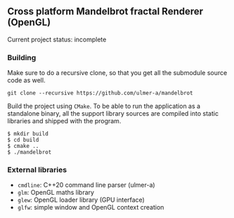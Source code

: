 ## Cross platform Mandelbrot fractal Renderer (OpenGL)

Current project status: incomplete

### Building

Make sure to do a recursive clone, so that you get all the submodule
source code as well.

`git clone --recursive https://github.com/ulmer-a/mandelbrot`

Build the project using `CMake`. To be able to run the application as
a standalone binary, all the support library sources are compiled into
static libraries and shipped with the program.

```
$ mkdir build
$ cd build
$ cmake ..
$ ./mandelbrot
```

### External libraries

* `cmdline`: C++20 command line parser (ulmer-a)
* `glm`: OpenGL maths library
* `glew`: OpenGL loader library (GPU interface)
* `glfw`: simple window and OpenGL context creation
